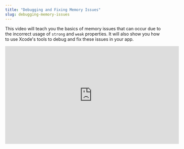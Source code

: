 ```yaml
---
title: "Debugging and Fixing Memory Issues"
slug: debugging-memory-issues
---
```


This video will teach you the basics of memory issues that can occur due to the incorrect usage of `strong` and `weak` properties. It will also show you how to use Xcode's tools to debug and fix these issues in your app.

<iframe width="560" height="315" src="https://www.youtube.com/embed/wQmflj8jOvg" frameborder="0" allowfullscreen></iframe>
